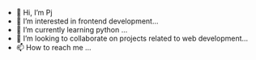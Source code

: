 - 👋 Hi, I’m Pj
- 👀 I’m interested in frontend development...
- 🌱 I’m currently learning python ...
- 💞️ I’m looking to collaborate on projects related to web development...
- 📫 How to reach me ...

<!---
Geus7/Geus7 is a ✨ special ✨ repository because its `README.md` (this file) appears on your GitHub profile.
You can click the Preview link to take a look at your changes.
--->
